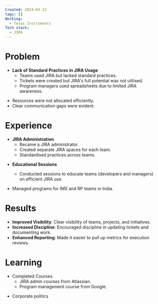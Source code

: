 ```yaml
---
Created: 2024-04-22
tags: []
Working:
  - Texas Instruments
Tech stack:
  - JIRA
---
```

# Problem

* **Lack of Standard Practices in JIRA Usage**
    - Teams used JIRA but lacked standard practices.
    - Tickets were created but JIRA's full potential was not utilised.
    - Program managers used spreadsheets due to limited JIRA awareness.

- Resources were not allocated efficiently.
 - Clear communication gaps were evident.

# Experience

* **JIRA Administration**
    - Became a JIRA administrator.
    - Created separate JIRA spaces for each team.
    - Standardised practices across teams.
- **Educational Sessions**
    - Conducted sessions to educate teams (developers and managers) on efficient JIRA use.

- Managed programs for IMS and RP teams in India.
# Results

- **Improved Visibility**: Clear visibility of teams, projects, and initiatives.
- **Increased Discipline**: Encouraged discipline in updating tickets and documenting work.
- **Enhanced Reporting**: Made it easier to pull up metrics for execution reviews.

# Learning

- Completed Courses
	- JIRA admin courses from Atlassian.
	* Program management course from Google.
* Corporate politics

